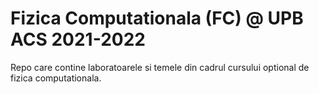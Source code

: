 # Fizica Computationala (FC) @ UPB ACS 2021-2022
Repo care contine laboratoarele si temele din cadrul cursului optional de fizica computationala.
